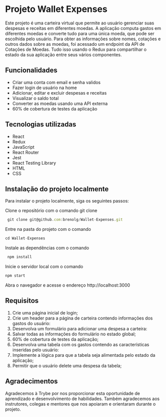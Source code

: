 # Projeto Wallet Expenses
Este projeto é uma carteira virtual que permite ao usuário gerenciar suas despesas e receitas em diferentes moedas. A aplicação computa gastos em diferentes moedas e converte tudo para uma única moeda, que pode ser escolhida pelo usuário. Para obter as informações sobre nomes, cotações e outros dados sobre as moedas, foi acessado um endpoint da API de Cotações de Moedas. Tudo isso usando o Redux para compartilhar o estado da sua aplicação entre seus vários componentes.

## Funcionalidades

* Criar uma conta com email e senha validos
* Fazer login de usuário na home
* Adicionar, editar e excluir despesas e receitas
* Visualizar o saldo total
* Converter as moedas usando uma API externa
* 60% de cobertura de testes da aplicação

## Tecnologias utilizadas
* React
* Redux
* JavaScript
* React Router
* Jest
* React Testing Library
* HTML
* CSS

## Instalação do projeto localmente
Para instalar o projeto localmente, siga os seguintes passos:

Clone o repositório com o comando git clone

```javascript
 git clone git@github.com:brenolg/Wallet-Expenses.git
```
Entre na pasta do projeto com o comando 

```javascript
cd Wallet-Expenses
```
Instale as dependências com o comando 

```javascript
 npm install
```

Inicie o servidor local com o comando 

```javascript
npm start
```
Abra o navegador e acesse o endereço http://localhost:3000

## Requisitos 

1. Crie uma página inicial de login;
2. Crie um header para a página de carteira contendo informações dos gastos do usuário:
3. Desenvolva um formulário para adicionar uma despesa a carteira:
4. Salvar todas as informações do formulário no estado global;
5. 60% de cobertura de testes da aplicação;
6. Desenvolva uma tabela com os gastos contendo as características inseridas pelo usuário:
7. Implemente a lógica para que a tabela seja alimentada pelo estado da aplicação;
8. Permitir que o usuário delete uma despesa da tabela;

## Agradecimentos
Agradecemos à Trybe por nos proporcionar esta oportunidade de aprendizado e desenvolvimento de habilidades. Também agradecemos aos instrutores, colegas e mentores que nos apoiaram e orientaram durante o projeto.
